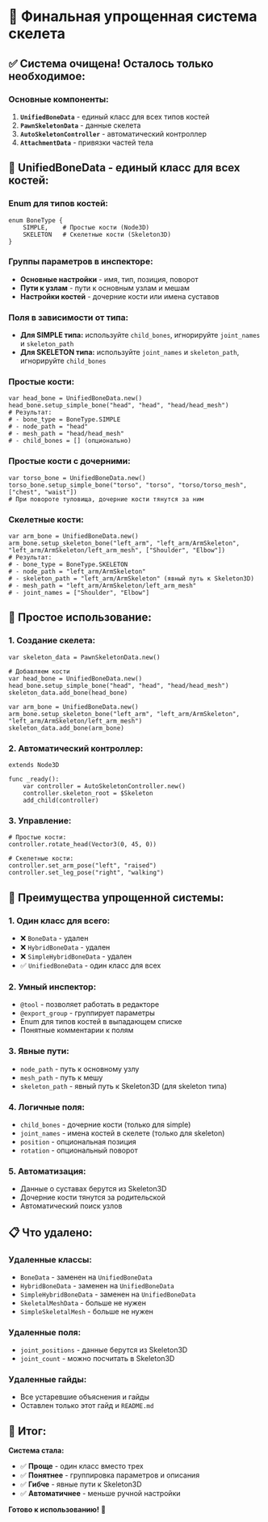 # 🎯 Финальная упрощенная система скелета

## ✅ **Система очищена! Осталось только необходимое:**

### **Основные компоненты:**
1. **`UnifiedBoneData`** - единый класс для всех типов костей
2. **`PawnSkeletonData`** - данные скелета
3. **`AutoSkeletonController`** - автоматический контроллер
4. **`AttachmentData`** - привязки частей тела

## 🦴 **UnifiedBoneData - единый класс для всех костей:**

### **Enum для типов костей:**
```gdscript
enum BoneType {
	SIMPLE,    # Простые кости (Node3D)
	SKELETON   # Скелетные кости (Skeleton3D)
}
```

### **Группы параметров в инспекторе:**
- **Основные настройки** - имя, тип, позиция, поворот
- **Пути к узлам** - пути к основным узлам и мешам
- **Настройки костей** - дочерние кости или имена суставов

### **Поля в зависимости от типа:**
- **Для SIMPLE типа:** используйте `child_bones`, игнорируйте `joint_names` и `skeleton_path`
- **Для SKELETON типа:** используйте `joint_names` и `skeleton_path`, игнорируйте `child_bones`

### **Простые кости:**
```gdscript
var head_bone = UnifiedBoneData.new()
head_bone.setup_simple_bone("head", "head", "head/head_mesh")
# Результат:
# - bone_type = BoneType.SIMPLE
# - node_path = "head"
# - mesh_path = "head/head_mesh"
# - child_bones = [] (опционально)
```

### **Простые кости с дочерними:**
```gdscript
var torso_bone = UnifiedBoneData.new()
torso_bone.setup_simple_bone("torso", "torso", "torso/torso_mesh", ["chest", "waist"])
# При повороте туловища, дочерние кости тянутся за ним
```

### **Скелетные кости:**
```gdscript
var arm_bone = UnifiedBoneData.new()
arm_bone.setup_skeleton_bone("left_arm", "left_arm/ArmSkeleton", "left_arm/ArmSkeleton/left_arm_mesh", ["Shoulder", "Elbow"])
# Результат:
# - bone_type = BoneType.SKELETON
# - node_path = "left_arm/ArmSkeleton"
# - skeleton_path = "left_arm/ArmSkeleton" (явный путь к Skeleton3D)
# - mesh_path = "left_arm/ArmSkeleton/left_arm_mesh"
# - joint_names = ["Shoulder", "Elbow"]
```

## 🚀 **Простое использование:**

### **1. Создание скелета:**
```gdscript
var skeleton_data = PawnSkeletonData.new()

# Добавляем кости
var head_bone = UnifiedBoneData.new()
head_bone.setup_simple_bone("head", "head", "head/head_mesh")
skeleton_data.add_bone(head_bone)

var arm_bone = UnifiedBoneData.new()
arm_bone.setup_skeleton_bone("left_arm", "left_arm/ArmSkeleton", "left_arm/ArmSkeleton/left_arm_mesh")
skeleton_data.add_bone(arm_bone)
```

### **2. Автоматический контроллер:**
```gdscript
extends Node3D

func _ready():
	var controller = AutoSkeletonController.new()
	controller.skeleton_root = $Skeleton
	add_child(controller)
```

### **3. Управление:**
```gdscript
# Простые кости:
controller.rotate_head(Vector3(0, 45, 0))

# Скелетные кости:
controller.set_arm_pose("left", "raised")
controller.set_leg_pose("right", "walking")
```

## 🎯 **Преимущества упрощенной системы:**

### **1. Один класс для всего:**
- ❌ `BoneData` - удален
- ❌ `HybridBoneData` - удален  
- ❌ `SimpleHybridBoneData` - удален
- ✅ `UnifiedBoneData` - один класс для всех

### **2. Умный инспектор:**
- `@tool` - позволяет работать в редакторе
- `@export_group` - группирует параметры
- Enum для типов костей в выпадающем списке
- Понятные комментарии к полям

### **3. Явные пути:**
- `node_path` - путь к основному узлу
- `mesh_path` - путь к мешу
- `skeleton_path` - явный путь к Skeleton3D (для skeleton типа)

### **4. Логичные поля:**
- `child_bones` - дочерние кости (только для simple)
- `joint_names` - имена костей в скелете (только для skeleton)
- `position` - опциональная позиция
- `rotation` - опциональный поворот

### **5. Автоматизация:**
- Данные о суставах берутся из Skeleton3D
- Дочерние кости тянутся за родительской
- Автоматический поиск узлов

## 📋 **Что удалено:**

### **Удаленные классы:**
- `BoneData` - заменен на `UnifiedBoneData`
- `HybridBoneData` - заменен на `UnifiedBoneData`
- `SimpleHybridBoneData` - заменен на `UnifiedBoneData`
- `SkeletalMeshData` - больше не нужен
- `SimpleSkeletalMesh` - больше не нужен

### **Удаленные поля:**
- `joint_positions` - данные берутся из Skeleton3D
- `joint_count` - можно посчитать в Skeleton3D

### **Удаленные гайды:**
- Все устаревшие объяснения и гайды
- Оставлен только этот гайд и `README.md`

## 🎉 **Итог:**

**Система стала:**
- ✅ **Проще** - один класс вместо трех
- ✅ **Понятнее** - группировка параметров и описания
- ✅ **Гибче** - явные пути к Skeleton3D
- ✅ **Автоматичнее** - меньше ручной настройки

**Готово к использованию!** 🚀